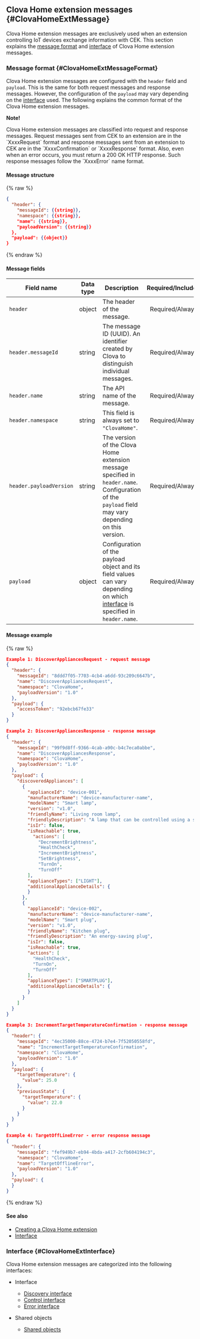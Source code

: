 ## Clova Home extension messages {#ClovaHomeExtMessage}
Clova Home extension messages are exclusively used when an extension controlling IoT devices exchange information with CEK. This section explains the [message format](#ClovaHomeExtMessageFormat) and [interface](#ClovaHomeExtInterface) of Clova Home extension messages.

### Message format {#ClovaHomeExtMessageFormat}

Clova Home extension messages are configured with the `header` field and `payload`. This is the same for both request messages and response messages. However, the configuration of the `payload` may vary depending on the [interface](#ClovaHomeExtInterface) used. The following explains the common format of the Clova Home extension messages.

<div class="note">
  <p><strong>Note!</strong></p>
  <p>Clova Home extension messages are classified into request and response messages. Request messages sent from CEK to an extension are in the `XxxxRequest` format and response messages sent from an extension to CEK are in the `XxxxConfirmation` or `XxxxResponse` format. Also, even when an error occurs, you must return a 200 OK HTTP response. Such response messages follow the `XxxxError` name format.</p>
</div>

#### Message structure
{% raw %}
```json
{
  "header": {
    "messageId": {{string}},
    "namespace": {{string}},
    "name": {{string}},
    "payloadVersion": {{string}}
  },
  "payload": {{object}}
}
```
{% endraw %}


#### Message fields
| Field name       | Data type    | Description                     | Required/Included |
|---------------|---------|-----------------------------|:-------------:|
| `header`                 | object | The header of the message.                                                                                            | Required/Always     |
| `header.messageId`       | string | The message ID (UUID). An identifier created by Clova to distinguish individual messages.                                         | Required/Always     |
| `header.name`            | string | The API name of the message.                                                                                        | Required/Always     |
| `header.namespace`       | string | This field is always set to `"ClovaHome"`.                                                                     | Required/Always     |
| `header.payloadVersion`  | string | The version of the Clova Home extension message specified in `header.name`. Configuration of the `payload` field may vary depending on this version.  | Required/Always     |
| `payload`                | object | Configuration of the payload object and its field values can vary depending on which [interface](#ClovaHomeExtInterface) is specified in `header.name`.       | Required/Always     |

#### Message example
{% raw %}
```json
Example 1: DiscoverAppliancesRequest - request message
{
  "header": {
    "messageId": "8ddd7f05-7703-4cb4-a6dd-93c209c6647b",
    "name": "DiscoverAppliancesRequest",
    "namespace": "ClovaHome",
    "payloadVersion": "1.0"
  },
  "payload": {
    "accessToken": "92ebcb67fe33"
  }
}

Example 2: DiscoverAppliancesResponse - response message
{
  "header": {
    "messageId": "99f9d8ff-9366-4cab-a90c-b4c7eca0abbe",
    "name": "DiscoverAppliancesResponse",
    "namespace": "ClovaHome",
    "payloadVersion": "1.0"
  },
  "payload": {
    "discoveredAppliances": [
      {
        "applianceId": "device-001",
        "manufacturerName": "device-manufacturer-name",
        "modelName": "Smart lamp",
        "version": "v1.0",
        "friendlyName": "Living room lamp",
        "friendlyDescription": "A lamp that can be controlled using a smartphone",
        "isIr": false,
        "isReachable": true,
          "actions": [
            "DecrementBrightness",
            "HealthCheck",
            "IncrementBrightness",
            "SetBrightness",
            "TurnOn",
            "TurnOff"
        ],
        "applianceTypes": ["LIGHT"],
        "additionalApplianceDetails": {
        }
      },
      {
        "applianceId": "device-002",
        "manufacturerName": "device-manufacturer-name",
        "modelName": "Smart plug",
        "version": "v1.0",
        "friendlyName": "Kitchen plug",
        "friendlyDescription": "An energy-saving plug",
        "isIr": false,
        "isReachable": true,
        "actions": [
          "HealthCheck",
          "TurnOn",
          "TurnOff"
        ],
        "applianceTypes": ["SMARTPLUG"],
        "additionalApplianceDetails": {
        }
      }
    ]
  }
}

Example 3: IncrementTargetTemperatureConfirmation - response message
{
  "header": {
    "messageId": "4ec35000-88ce-4724-b7e4-7f52050558fd",
    "name": "IncrementTargetTemperatureConfirmation",
    "namespace": "ClovaHome",
    "payloadVersion": "1.0"
  },
  "payload": {
    "targetTemperature": {
      "value": 25.0
    },
    "previousState": {
      "targetTemperature": {
        "value": 22.0
      }
    }
  }
}

Example 4: TargetOffLineError - error response message
{
  "header": {
    "messageId": "fef949b7-eb94-4bda-a417-2cfb604194c3",
    "namespace": "ClovaHome",
    "name": "TargetOfflineError",
    "payloadVersion": "1.0"
  },
  "payload": {
  }
}
```
{% endraw %}

#### See also
* [Creating a Clova Home extension](/CEK/Guides/Build_Clova_Home_Extension.md)
* [Interface](#ClovaHomeExtInterface)

### Interface {#ClovaHomeExtInterface}
Clova Home extension messages are categorized into the following interfaces:

* Interface
  * [Discovery interface](/CEK/References/ClovaHomeInterface/Discovery_Interfaces.md)
  * [Control interface](/CEK/References/ClovaHomeInterface/Control_Interfaces.md)
  * [Error interface](/CEK/References/ClovaHomeInterface/Error_Interfaces.md)

* Shared objects
  * [Shared objects](/CEK/References/ClovaHomeInterface/Shared_Objects.md)
